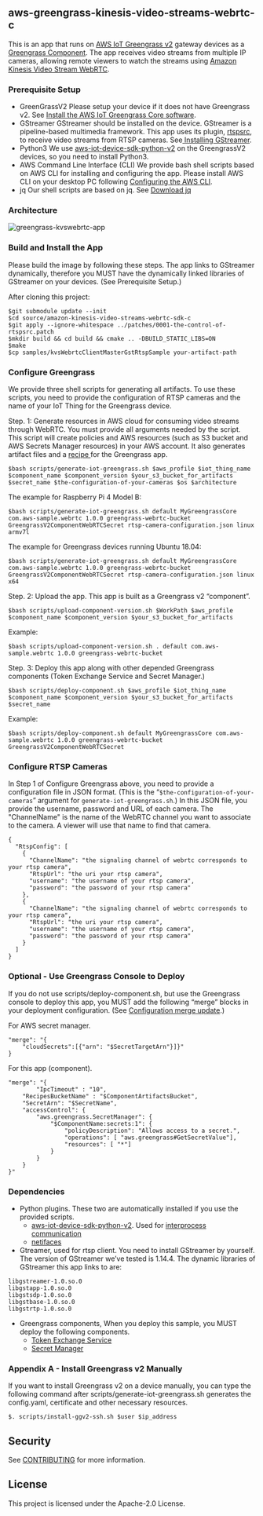 ## aws-greengrass-kinesis-video-streams-webrtc-c

This is an app that runs on [AWS IoT Greengrass v2](https://docs.aws.amazon.com/greengrass/v2/developerguide/what-is-iot-greengrass.html) gateway devices as a [Greengrass Component](https://docs.aws.amazon.com/greengrass/v2/developerguide/manage-components.html).  The app receives video streams from multiple IP cameras, allowing remote viewers to watch the streams using [Amazon Kinesis Video Stream WebRTC](https://github.com/awslabs/amazon-kinesis-video-streams-webrtc-sdk-c). 

### Prerequisite Setup

- GreenGrassV2
  Please setup your device if it does not have Greengrass v2. See [Install the AWS IoT Greengrass Core software](https://docs.aws.amazon.com/greengrass/v2/developerguide/install-greengrass-core-v2.html).
- GStreamer
  GStreamer should be installed on the device.  GStreamer is a pipeline-based multimedia framework. This app uses its plugin, [rtspsrc](https://gstreamer.freedesktop.org/documentation/rtsp/rtspsrc.html?gi-language=c), to receive video streams from RTSP cameras. See[ Installing GStreamer](https://gstreamer.freedesktop.org/documentation/installing/index.html?gi-language=c).
- Python3
  We use [aws-iot-device-sdk-python-v2](https://github.com/aws/aws-iot-device-sdk-python-v2) on the GreengrassV2 devices, so you need to install Python3.
- AWS Command Line Interface (CLI)
  We provide bash shell scripts based on AWS CLI for installing and configuring the app.  Please install AWS CLI on your desktop PC following [Configuring the AWS CLI](https://docs.aws.amazon.com/cli/latest/userguide/cli-chap-configure.html).
- jq
  Our shell scripts are based on jq. See [Download jq](https://stedolan.github.io/jq/download/)

### Architecture

![greengrass-kvswebrtc-app](/Users/ycyang/workplace/Greengrass-v2-kinesis-video-streams-webrtc/src/Greengrass-v2-kinesis-video-streams-webrtc/greengrass-kvswebrtc-app.png)

### Build and Install the App

Please build the image by following these steps.  The app links to GStreamer dynamically, therefore you MUST have the dynamically linked libraries of GStreamer on your devices. (See Prerequisite Setup.)

 After cloning this project:

```
$git submodule update --init
$cd source/amazon-kinesis-video-streams-webrtc-sdk-c
$git apply --ignore-whitespace ../patches/0001-the-control-of-rtspsrc.patch
$mkdir build && cd build && cmake .. -DBUILD_STATIC_LIBS=ON
$make
$cp samples/kvsWebrtcClientMasterGstRtspSample your-artifact-path
```

### **Configure Greengrass**

We provide three shell scripts for generating all artifacts.  To use these scripts, you need to provide the configuration of RTSP cameras and the name of your IoT Thing for the Greengrass device.

 Step. 1: Generate resources in AWS cloud for consuming video streams through WebRTC.  You must provide all arguments needed by the script.  This script will create policies and AWS resources (such as S3 bucket and AWS Secrets Manager resources) in your AWS account.  It also generates artifact files and a [recipe ](https://docs.aws.amazon.com/greengrass/v2/developerguide/component-recipe-reference.html)for the Greengrass app.

```
$bash scripts/generate-iot-greengrass.sh $aws_profile $iot_thing_name $component_name $component_version $your_s3_bucket_for_artifacts $secret_name $the-configuration-of-your-cameras $os $architecture
```

The example for Raspberry Pi 4 Model B:

```
$bash scripts/generate-iot-greengrass.sh default MyGreengrassCore com.aws-sample.webrtc 1.0.0 greengrass-webrtc-bucket GreengrassV2ComponentWebRTCSecret rtsp-camera-configuration.json linux armv7l
```

The example for Greengrass devices running Ubuntu 18.04:

```
$bash scripts/generate-iot-greengrass.sh default MyGreengrassCore com.aws-sample.webrtc 1.0.0 greengrass-webrtc-bucket GreengrassV2ComponentWebRTCSecret rtsp-camera-configuration.json linux x64
```

Step. 2: Upload the app.  This app is built as a Greengrass v2 “component”.

```
$bash scripts/upload-component-version.sh $WorkPath $aws_profile $component_name $component_version $your_s3_bucket_for_artifacts
```

Example:

```
$bash scripts/upload-component-version.sh . default com.aws-sample.webrtc 1.0.0 greengrass-webrtc-bucket
```

Step. 3: Deploy this app along with other depended Greengrass components (Token Exchange Service and Secret Manager.)

```
$bash scripts/deploy-component.sh $aws_profile $iot_thing_name $component_name $component_version $your_s3_bucket_for_artifacts $secret_name
```

Example:

```
$bash scripts/deploy-component.sh default MyGreengrassCore com.aws-sample.webrtc 1.0.0 greengrass-webrtc-bucket GreengrassV2ComponentWebRTCSecret
```

### **Configure RTSP Cameras**

In Step 1 of Configure Greengrass above, you need to provide a configuration file in JSON format.  (This is the “`$the-configuration-of-your-cameras`” argument for `generate-iot-greengrass.sh`.)  In this JSON file, you provide the username, password and URL of each camera.  The "ChannelName" is the name of the WebRTC channel you want to associate to the camera. A viewer will use that name to find that camera.

```
{
  "RtspConfig": [
    {
      "ChannelName": "the signaling channel of webrtc corresponds to your rtsp camera",
      "RtspUrl": "the uri your rtsp camera",
      "username": "the username of your rtsp camera",
      "password": "the password of your rtsp camera"
    },
    {
      "ChannelName": "the signaling channel of webrtc corresponds to your rtsp camera",
      "RtspUrl": "the uri your rtsp camera",
      "username": "the username of your rtsp camera",
      "password": "the password of your rtsp camera"
    }
  ]
}
```

### **Optional - Use Greengrass Console to Deploy**

If you do not use scripts/deploy-component.sh, but use the Greengrass console to deploy this app, you MUST add the following “merge” blocks in your deployment configuration.  (See [Configuration merge update](https://docs.aws.amazon.com/greengrass/v2/developerguide/update-component-configurations.html).)

 For AWS secret manager.

```
"merge": "{
    "cloudSecrets":[{"arn": "$SecretTargetArn"}]}"
}
```

For this app (component).

```
"merge": "{
		"IpcTimeout" : "10",
    "RecipesBucketName" : "$ComponentArtifactsBucket",
    "SecretArn": "$SecretName",
    "accessControl": {
        "aws.greengrass.SecretManager": {
            "$ComponentName:secrets:1": {
                "policyDescription": "Allows access to a secret.",
                "operations": [ "aws.greengrass#GetSecretValue"],
                "resources": [ "*"]
            }
        }
    }
}"
```

### **Dependencies**

- Python plugins. These two are automatically installed if you use the provided scripts.
  - [aws-iot-device-sdk-python-v2](https://github.com/aws/aws-iot-device-sdk-python-v2). Used for [interprocess communication](https://docs.aws.amazon.com/greengrass/v2/developerguide/interprocess-communication.html)
  - [netifaces](https://pypi.org/project/netifaces/)
- Gtreamer, used for rtsp client. You need to install GStreamer by yourself. The version of GStreamer we’ve tested is 1.14.4. The dynamic libraries of GStreamer this app links to are:

```
libgstreamer-1.0.so.0
libgstapp-1.0.so.0
libgstsdp-1.0.so.0
libgstbase-1.0.so.0
libgstrtp-1.0.so.0
```

- Greengrass components, When you deploy this sample, you MUST deploy the following components.
  - [Token Exchange Service](https://docs.aws.amazon.com/greengrass/v2/developerguide/token-exchange-service-component.html)
  - [Secret Manager](https://docs.aws.amazon.com/greengrass/v2/developerguide/secret-manager-component.html)

### Appendix A - Install Greengrass v2 Manually

If you want to install Greengrass v2 on a device manually, you can type the following command after  scripts/generate-iot-greengrass.sh generates the config.yaml, certificate and other necessary resources.

```
$. scripts/install-ggv2-ssh.sh $user $ip_address
```

## Security

See [CONTRIBUTING](CONTRIBUTING.md#security-issue-notifications) for more information.

## License

This project is licensed under the Apache-2.0 License.

